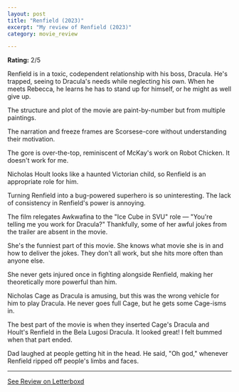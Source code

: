```yaml
---
layout: post
title: "Renfield (2023)"
excerpt: "My review of Renfield (2023)"
category: movie_review

---
```


**Rating:** 2/5

Renfield is in a toxic, codependent relationship with his boss, Dracula. He's trapped, seeing to Dracula's needs while neglecting his own. When he meets Rebecca, he learns he has to stand up for himself, or he might as well give up.

The structure and plot of the movie are paint-by-number but from multiple paintings.

The narration and freeze frames are Scorsese-core without understanding their motivation.

The gore is over-the-top, reminiscent of McKay's work on Robot Chicken. It doesn't work for me. 

Nicholas Hoult looks like a haunted Victorian child, so Renfield is an appropriate role for him.

Turning Renfield into a bug-powered superhero is so uninteresting. The lack of consistency in Renfield's power is annoying.

The film relegates Awkwafina to the "Ice Cube in SVU" role — "You're telling me you work for Dracula?" Thankfully, some of her awful jokes from the trailer are absent in the movie.

She's the funniest part of this movie. She knows what movie she is in and how to deliver the jokes. They don't all work, but she hits more often than anyone else.

She never gets injured once in fighting alongside Renfield, making her theoretically more powerful than him.

Nicholas Cage as Dracula is amusing, but this was the wrong vehicle for him to play Dracula. He never goes full Cage, but he gets some Cage-isms in.

The best part of the movie is when they inserted Cage's Dracula and Hoult's Renfield in the Bela Lugosi Dracula. It looked great! I felt bummed when that part ended.

Dad laughed at people getting hit in the head. He said, "Oh god," whenever Renfield ripped off people's limbs and faces.

<hr>

[See Review on Letterboxd](https://boxd.it/5cstKh)
